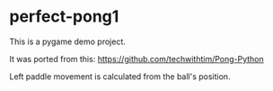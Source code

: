 # perfect-pong1

This is a pygame demo project. 

It was ported from this:
https://github.com/techwithtim/Pong-Python

Left paddle movement is calculated from the ball's position. 
